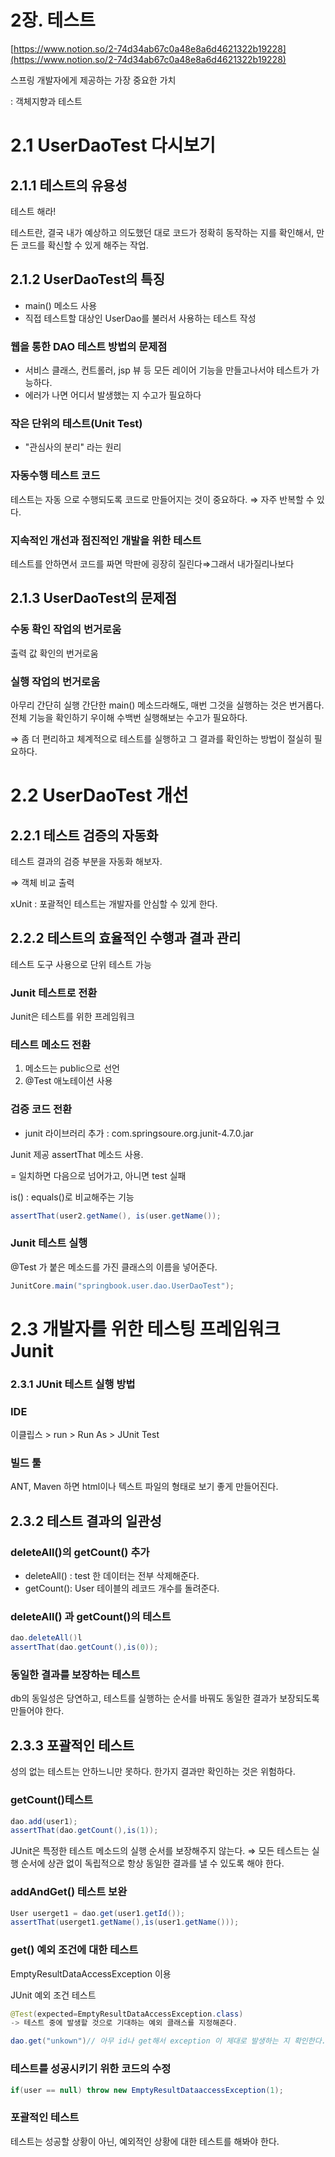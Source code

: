 # 2장. 테스트

[https://www.notion.so/2-74d34ab67c0a48e8a6d4621322b19228](https://www.notion.so/2-74d34ab67c0a48e8a6d4621322b19228)

스프링 개발자에게 제공하는 가장 중요한 가치

: 객체지향과 테스트

# 2.1 UserDaoTest 다시보기

## 2.1.1 테스트의 유용성

테스트 해라!

테스트란, 결국 내가 예상하고 의도했던 대로 코드가 정확히 동작하는 지를 확인해서, 만든 코드를 확신할 수 있게 해주는 작업.

## 2.1.2 UserDaoTest의 특징

- main() 메소드 사용
- 직접 테스트할 대상인 UserDao를 불러서 사용하는 테스트 작성

### 웹을 통한 DAO 테스트 방법의 문제점

- 서비스 클래스, 컨트롤러, jsp 뷰 등 모든 레이어 기능을 만들고나서야 테스트가 가능하다.
- 에러가 나면 어디서 발생했는 지 수고가 필요하다

### 작은 단위의 테스트(Unit Test)

- "관심사의 분리" 라는 원리

### 자동수행 테스트 코드

테스트는 자동 으로 수행되도록 코드로 만들어지는 것이 중요하다. ⇒ 자주 반복할 수 있다.

### 지속적인 개선과 점진적인 개발을 위한 테스트

테스트를 안하면서 코드를 짜면 막판에 굉장히 질린다⇒그래서 내가질리나보다

## 2.1.3 UserDaoTest의 문제점

### 수동 확인 작업의 번거로움

출력 값 확인의 번거로움

### 실행 작업의 번거로움

아무리 간단히 실행 간단한 main() 메소드라해도, 매번 그것을 실행하는 것은 번거롭다. 전체 기능을 확인하기 우이해 수백번 실행해보는 수고가 필요하다. 

⇒ 좀 더 편리하고 체계적으로 테스트를 실행하고 그 결과를 확인하는 방법이 절실히 필요하다. 

# 2.2 UserDaoTest 개선

## 2.2.1 테스트 검증의 자동화

테스트 결과의 검증 부분을 자동화 해보자.

⇒ 객체 비교 출력

xUnit : 포괄적인 테스트는 개발자를 안심할 수 있게 한다.

## 2.2.2 테스트의 효율적인 수행과 결과 관리

테스트 도구 사용으로 단위 테스트 가능

### Junit 테스트로 전환

Junit은 테스트를 위한 프레임워크 

### 테스트 메소드 전환

1. 메소드는 public으로 선언 
2. @Test 애노테이션 사용

### 검증 코드 전환

- junit 라이브러리 추가  : com.springsoure.org.junit-4.7.0.jar

Junit 제공 assertThat 메소드 사용.

= 일치하면 다음으로 넘어가고, 아니면 test 실패 

is() : equals()로 비교해주는 기능

```java
assertThat(user2.getName(), is(user.getName());
```

### Junit 테스트 실행

@Test 가 붙은 메소드를 가진 클래스의 이름을 넣어준다.

```java
JunitCore.main("springbook.user.dao.UserDaoTest");
```

# 2.3 개발자를 위한 테스팅 프레임워크 Junit

### 2.3.1 JUnit 테스트 실행 방법

### IDE

이클립스 > run > Run As > JUnit Test

### 빌드 툴

ANT, Maven 하면 html이나 텍스트 파일의 형태로 보기 좋게 만들어진다.

## 2.3.2 테스트 결과의 일관성

### deleteAll()의 getCount() 추가

- deleteAll() : test 한 데이터는 전부 삭제해준다.
- getCount(): User 테이블의 레코드 개수를 돌려준다.

### deleteAll() 과 getCount()의 테스트

```java
dao.deleteAll()l
assertThat(dao.getCount(),is(0));
```

### 동일한 결과를 보장하는 테스트

db의 동일성은 당연하고, 테스트를 실행하는 순서를 바꿔도 동일한 결과가 보장되도록 만들어야 한다.

## 2.3.3 포괄적인 테스트

성의 없는 테스트는 안하느니만 못하다. 한가지 결과만 확인하는 것은 위험하다.

### getCount()테스트

```java
dao.add(user1);
assertThat(dao.getCount(),is(1));
```

JUnit은 특정한 테스트 메소드의 실행 순서를 보장해주지 않는다. ⇒ 모든 테스트는 실행 순서에 상관 없이 독립적으로 항상 동일한 결과를 낼 수 있도록 해야 한다.

### addAndGet() 테스트 보완

```java
User userget1 = dao.get(user1.getId());
assertThat(userget1.getName(),is(user1.getName()));
```

### get() 예외 조건에 대한 테스트

EmptyResultDataAccessException 이용

JUnit 예외 조건 테스트

```java
@Test(expected=EmptyResultDataAccessException.class) 
-> 테스트 중에 발생할 것으로 기대하는 예외 클래스를 지정해준다.

dao.get("unkown")// 아무 id나 get해서 exception 이 제대로 발생하는 지 확인한다.
```

### 테스트를 성공시키기 위한 코드의 수정

```java
if(user == null) throw new EmptyResultDataaccessException(1);
```

### 포괄적인 테스트

테스트는 성공할 상황이 아닌, 예외적인 상황에 대한 테스트를 해봐야 한다.
